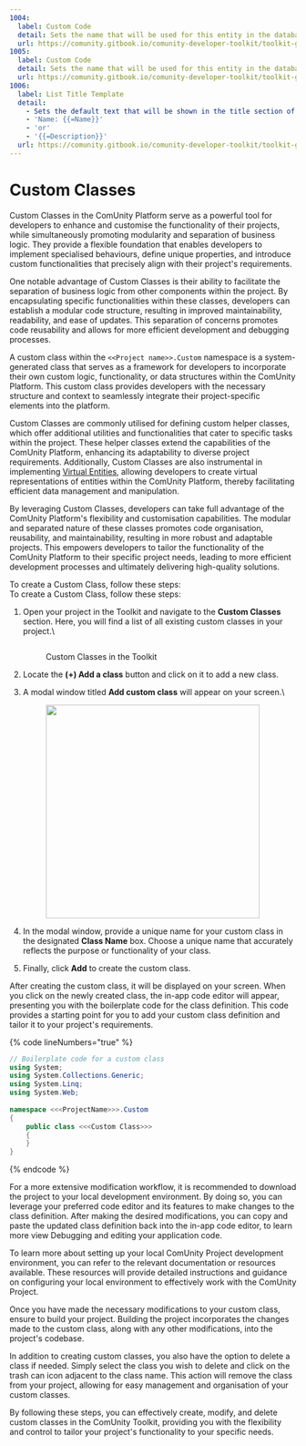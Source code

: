 ```yaml
---
1004:
  label: Custom Code
  detail: Sets the name that will be used for this entity in the database context
  url: https://comunity.gitbook.io/comunity-developer-toolkit/toolkit-guides/data/customising-the-data-model/creating-entities-in-the-data-model-step-by-step-guide#entity-properties
1005:
  label: Custom Code
  detail: Sets the name that will be used for this entity in the database context
  url: https://comunity.gitbook.io/comunity-developer-toolkit/toolkit-guides/data/customising-the-data-model/creating-entities-in-the-data-model-step-by-step-guide#entity-properties
1006:
  label: List Title Template
  detail:
    - Sets the default text that will be shown in the title section of a list view item. Values can use the template syntax to populate the text with record field values, for example:
    - 'Name: {{=Name}}'
    - 'or'
    - '{{=Description}}'
  url: https://comunity.gitbook.io/comunity-developer-toolkit/toolkit-guides/data/customising-the-data-model/creating-entities-in-the-data-model-step-by-step-guide#entity-properties
---
```


# Custom Classes

Custom Classes in the ComUnity Platform serve as a powerful tool for developers to enhance and customise the functionality of their projects, while simultaneously promoting modularity and separation of business logic. They provide a flexible foundation that enables developers to implement specialised behaviours, define unique properties, and introduce custom functionalities that precisely align with their project's requirements.

One notable advantage of Custom Classes is their ability to facilitate the separation of business logic from other components within the project. By encapsulating specific functionalities within these classes, developers can establish a modular code structure, resulting in improved maintainability, readability, and ease of updates. This separation of concerns promotes code reusability and allows for more efficient development and debugging processes.

A custom class within the `<<Project name>>.Custom` namespace is a system-generated class that serves as a framework for developers to incorporate their own custom logic, functionality, or data structures within the ComUnity Platform. This custom class provides developers with the necessary structure and context to seamlessly integrate their project-specific elements into the platform.

Custom Classes are commonly utilised for defining custom helper classes, which offer additional utilities and functionalities that cater to specific tasks within the project. These helper classes extend the capabilities of the ComUnity Platform, enhancing its adaptability to diverse project requirements. Additionally, Custom Classes are also instrumental in implementing [ Virtual Entities](broken-reference), allowing developers to create virtual representations of entities within the ComUnity Platform, thereby facilitating efficient data management and manipulation.

By leveraging Custom Classes, developers can take full advantage of the ComUnity Platform's flexibility and customisation capabilities. The modular and separated nature of these classes promotes code organisation, reusability, and maintainability, resulting in more robust and adaptable projects. This empowers developers to tailor the functionality of the ComUnity Platform to their specific project needs, leading to more efficient development processes and ultimately delivering high-quality solutions.

&#x20;To create a Custom Class, follow these steps:\
&#x20;To create a Custom Class, follow these steps:

1.  Open your project in the Toolkit and navigate to the **Custom Classes** section. Here, you will find a list of all existing custom classes in your project.\


    <figure><img src="broken-reference" alt=""><figcaption><p>Custom Classes in the Toolkit</p></figcaption></figure>
2. Locate the **(+) Add a class** button and click on it to add a new class.
3.  A modal window titled **Add custom class** will appear on your screen.\


    <div align="left">

    <figure><img src="broken-reference" alt="" width="375"><figcaption></figcaption></figure>

    </div>
4. In the modal window, provide a unique name for your custom class in the designated **Class Name** box. Choose a unique name that accurately reflects the purpose or functionality of your class.
5. Finally, click **Add** to create the custom class.

After creating the custom class, it will be displayed on your screen. When you click on the newly created class, the in-app code editor will appear, presenting you with the boilerplate code for the class definition. This code provides a starting point for you to add your custom class definition and tailor it to your project's requirements.

{% code lineNumbers="true" %}
```csharp
// Boilerplate code for a custom class
using System;
using System.Collections.Generic;
using System.Linq;
using System.Web;
        
namespace <<<ProjectName>>>.Custom
{
    public class <<<Custom Class>>>
    {
    }
}

```
{% endcode %}

For a more extensive modification workflow, it is recommended to download the project to your local development environment. By doing so, you can leverage your preferred code editor and its features to make changes to the class definition. After making the desired modifications, you can copy and paste the updated class definition back into the in-app code editor, to learn more view Debugging and editing your application code.

To learn more about setting up your local ComUnity Project development environment, you can refer to the relevant documentation or resources available. These resources will provide detailed instructions and guidance on configuring your local environment to effectively work with the ComUnity Project.

Once you have made the necessary modifications to your custom class, ensure to build your project. Building the project incorporates the changes made to the custom class, along with any other modifications, into the project's codebase.

In addition to creating custom classes, you also have the option to delete a class if needed. Simply select the class you wish to delete and click on the trash can icon adjacent to the class name. This action will remove the class from your project, allowing for easy management and organisation of your custom classes.

By following these steps, you can effectively create, modify, and delete custom classes in the ComUnity Toolkit, providing you with the flexibility and control to tailor your project's functionality to your specific needs.
